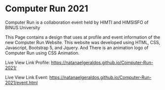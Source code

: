 # Computer Run 2021
Computer Run is a collaboration event held by HIMTI and HIMSISFO of BINUS University

This Page contains a design that uses at profile and event information of the new Computer Run Website. This website was developed using HTML, CSS, Javascript, Bootstrap 5, and Jquery. And There is an animation logo of Computer Run using CSS Animation.

Live View Link Profile: https://natanaelgeraldos.github.io/Computer-Run-2021/

Live View Link Event: https://natanaelgeraldos.github.io/Computer-Run-2021/event.html
